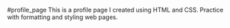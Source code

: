 #profile_page
This is a profile page I created using HTML and CSS. Practice with formatting and styling web pages.
